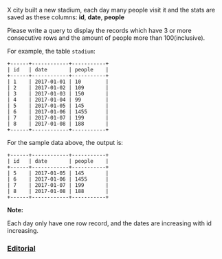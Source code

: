 X city built a new stadium, each day many people visit it and the stats are saved as these columns: **id**, **date**, **people**

Please write a query to display the records which have 3 or more consecutive rows and the amount of people more than 100(inclusive).

For example, the table `stadium`:

```
+------+------------+-----------+
| id   | date       | people    |
+------+------------+-----------+
| 1    | 2017-01-01 | 10        |
| 2    | 2017-01-02 | 109       |
| 3    | 2017-01-03 | 150       |
| 4    | 2017-01-04 | 99        |
| 5    | 2017-01-05 | 145       |
| 6    | 2017-01-06 | 1455      |
| 7    | 2017-01-07 | 199       |
| 8    | 2017-01-08 | 188       |
+------+------------+-----------+
```

For the sample data above, the output is:

```
+------+------------+-----------+
| id   | date       | people    |
+------+------------+-----------+
| 5    | 2017-01-05 | 145       |
| 6    | 2017-01-06 | 1455      |
| 7    | 2017-01-07 | 199       |
| 8    | 2017-01-08 | 188       |
+------+------------+-----------+
```

**Note:**

Each day only have one row record, and the dates are increasing with id increasing.

### [Editorial](https://leetcode.com/articles/human-traffic-of-stadium/)
